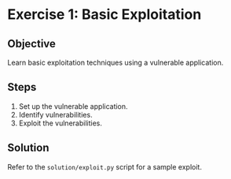 # Exercise 1: Basic Exploitation

## Objective
Learn basic exploitation techniques using a vulnerable application.

## Steps
1. Set up the vulnerable application.
2. Identify vulnerabilities.
3. Exploit the vulnerabilities.

## Solution
Refer to the `solution/exploit.py` script for a sample exploit.
